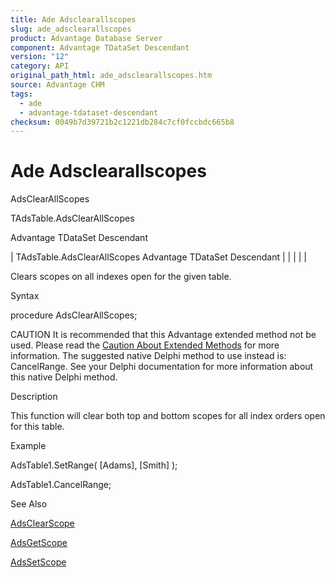 ```yaml
---
title: Ade Adsclearallscopes
slug: ade_adsclearallscopes
product: Advantage Database Server
component: Advantage TDataSet Descendant
version: "12"
category: API
original_path_html: ade_adsclearallscopes.htm
source: Advantage CHM
tags:
  - ade
  - advantage-tdataset-descendant
checksum: 0049b7d39721b2c1221db284c7cf0fccbdc665b8
---
```


# Ade Adsclearallscopes

AdsClearAllScopes

TAdsTable.AdsClearAllScopes

Advantage TDataSet Descendant

| TAdsTable.AdsClearAllScopes  Advantage TDataSet Descendant |  |  |  |  |

Clears scopes on all indexes open for the given table.

Syntax

procedure AdsClearAllScopes;

CAUTION It is recommended that this Advantage extended method not be used. Please read the [Caution About Extended Methods](ade_caution_about_extended_methods.md) for more information. The suggested native Delphi method to use instead is: CancelRange. See your Delphi documentation for more information about this native Delphi method.

Description

This function will clear both top and bottom scopes for all index orders open for this table.

Example

AdsTable1.SetRange( [Adams], [Smith] );

AdsTable1.CancelRange;

See Also

[AdsClearScope](ade_adsclearscope.md)

[AdsGetScope](ade_adsgetscope.md)

[AdsSetScope](ade_adssetscope.md)
